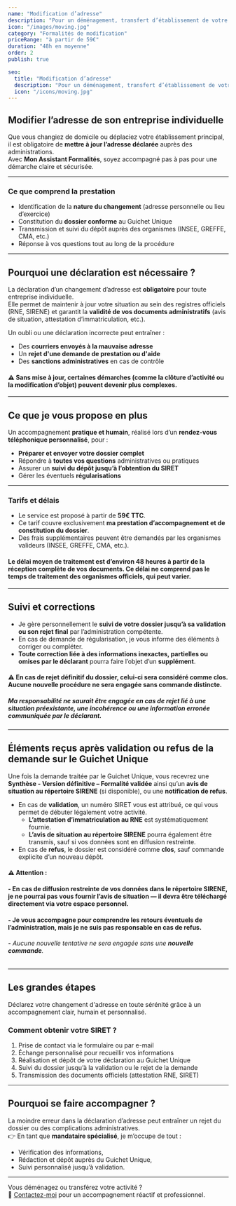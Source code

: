 ```yaml
---
name: "Modification d’adresse"
description: "Pour un déménagement, transfert d’établissement de votre entreprise individuelle sans stress."
icon: "/images/moving.jpg"
category: "Formalités de modification"
priceRange: "à partir de 59€"
duration: "48h en moyenne"
order: 2
publish: true

seo:
  title: "Modification d’adresse"
  description: "Pour un déménagement, transfert d’établissement de votre entreprise individuelle sans stress."
  icon: "/icons/moving.jpg"
---
```


## Modifier l’adresse de son entreprise individuelle

Que vous changiez de domicile ou déplaciez votre établissement principal, il est obligatoire de **mettre à jour l’adresse déclarée** auprès des administrations.  
Avec **Mon Assistant Formalités**, soyez accompagné pas à pas pour une démarche claire et sécurisée.

---

### Ce que comprend la prestation

- Identification de la **nature du changement** (adresse personnelle ou lieu d’exercice)
- Constitution du **dossier conforme** au Guichet Unique
- Transmission et suivi du dépôt auprès des organismes (INSEE, GREFFE, CMA, etc.)
- Réponse à vos questions tout au long de la procédure

---

## Pourquoi une déclaration est nécessaire ?

La déclaration d’un changement d’adresse est **obligatoire** pour toute entreprise individuelle.  
Elle permet de maintenir à jour votre situation au sein des registres officiels (RNE, SIRENE) et garantit la **validité de vos documents administratifs** (avis de situation, attestation d’immatriculation, etc.).

Un oubli ou une déclaration incorrecte peut entraîner :
- Des **courriers envoyés à la mauvaise adresse**
- Un **rejet d'une demande de prestation ou d'aide**
- Des **sanctions administratives** en cas de contrôle

#### ⚠️ Sans mise à jour, certaines démarches (comme la clôture d’activité ou la modification d’objet) peuvent devenir plus complexes.


---

## Ce que je vous propose en plus

Un accompagnement **pratique et humain**, réalisé lors d’un **rendez-vous téléphonique personnalisé**, pour :

- **Préparer et envoyer votre dossier complet**
- Répondre à **toutes vos questions** administratives ou pratiques
- Assurer un **suivi du dépôt jusqu’à l’obtention du SIRET**
- Gérer les éventuels **régularisations**

---

### Tarifs et délais

- Le service est proposé à partir de **59€ TTC**.  
- Ce tarif couvre exclusivement **ma prestation d’accompagnement et de constitution du dossier**.  
- Des frais supplémentaires peuvent être demandés par les organismes valideurs (INSEE, GREFFE, CMA, etc.).

#### Le délai moyen de traitement est d’environ **48 heures** à partir de la réception complète de vos documents. Ce délai ne comprend pas le temps de traitement des organismes officiels, qui peut varier.

---

## Suivi et corrections

- Je gère personnellement le **suivi de votre dossier jusqu’à sa validation ou son rejet final** par l’administration compétente.  
- En cas de demande de régularisation, je vous informe des éléments à corriger ou compléter.  
- **Toute correction liée à des informations inexactes, partielles ou omises par le déclarant** pourra faire l’objet d’un **supplément**.

#### ⚠️ En cas de **rejet définitif du dossier**, celui-ci sera considéré comme **clos**. Aucune nouvelle procédure ne sera engagée sans commande distincte.  
##### **Ma responsabilité ne saurait être engagée** en cas de rejet lié à une situation préexistante, une incohérence ou une information erronée communiquée par le déclarant.

---

## Éléments reçus après validation ou refus de la demande sur le Guichet Unique

Une fois la demande traitée par le Guichet Unique, vous recevrez une **Synthèse - Version définitive – Formalité validée** ainsi qu’un **avis de situation au répertoire SIRENE** (si disponible), ou une **notification de refus**.

- En cas de **validation**, un numéro SIRET vous est attribué, ce qui vous permet de débuter légalement votre activité.
  - **L’attestation d’immatriculation au RNE** est systématiquement fournie.
  - **L’avis de situation au répertoire SIRENE** pourra également être transmis, sauf si vos données sont en diffusion restreinte.
- En cas de **refus**, le dossier est considéré comme **clos**, sauf commande explicite d’un nouveau dépôt.

#### ⚠️ **Attention** :
#### - En cas de **diffusion restreinte** de vos données dans le répertoire SIRENE, je ne pourrai pas vous fournir l’avis de situation — il devra être téléchargé directement via votre espace personnel.
#### - Je vous accompagne pour comprendre les retours éventuels de l’administration, mais **je ne suis pas responsable en cas de refus**.
###### - Aucune nouvelle tentative ne sera engagée sans une **nouvelle commande**.

---

## Les grandes étapes

Déclarez votre changement d'adresse en toute sérénité grâce à un accompagnement clair, humain et personnalisé.

### Comment obtenir votre SIRET ?

1. Prise de contact via le formulaire ou par e-mail
2. Échange personnalisé pour recueillir vos informations
3. Réalisation et dépôt de votre déclaration au Guichet Unique
4. Suivi du dossier jusqu’à la validation ou le rejet de la demande
5. Transmission des documents officiels (attestation RNE, SIRET)

---

## Pourquoi se faire accompagner ?

La moindre erreur dans la déclaration d’adresse peut entraîner un rejet du dossier ou des complications administratives.  
👉 En tant que **mandataire spécialisé**, je m’occupe de tout :

- Vérification des informations,
- Rédaction et dépôt auprès du Guichet Unique,
- Suivi personnalisé jusqu’à validation.

---

Vous déménagez ou transférez votre activité ?  
📩 [Contactez-moi](/contact) pour un accompagnement réactif et professionnel.